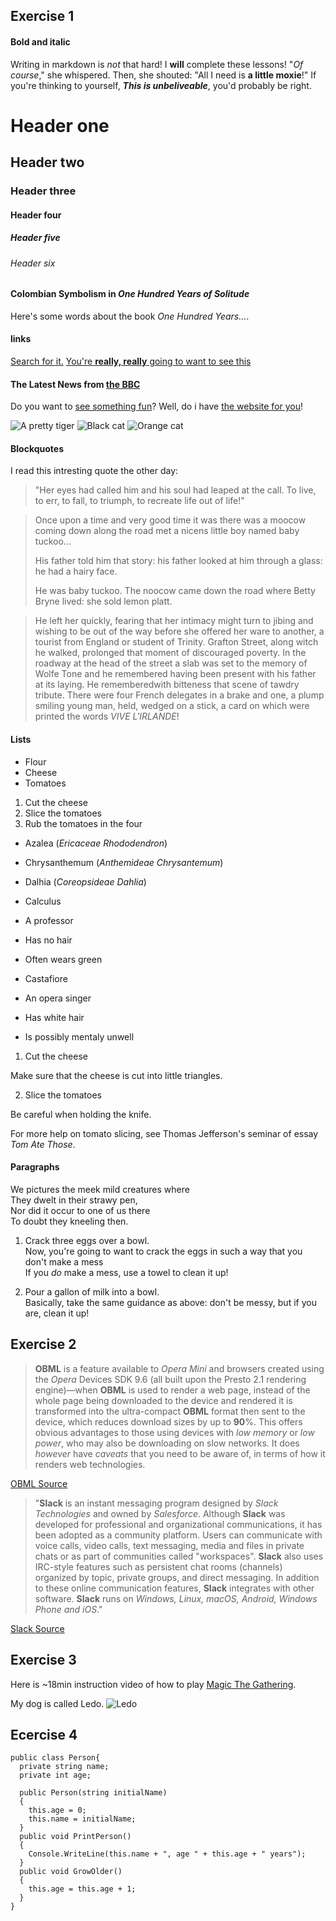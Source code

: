 ## Exercise 1
#### Bold and italic
Writing in markdown is _not_ that hard!
I **will** complete these lessons!
"_Of course_," she whispered. Then, she shouted: "All I need is **a little moxie**!"
If you're thinking to yourself, **_This is unbeliveable_**, you'd probably be right.
# Header one
## Header two
### Header three
#### Header four
##### Header five
###### Header six
#### Colombian Symbolism in _One Hundred Years of Solitude_
Here's some words about the book _One Hundred Years..._.
#### links
[Search for it.](www.google.com)
[You're **really, really** going to want to see this](www.dailykitten.com)
#### The Latest News from [the BBC](www.bbc.com/news)
Do you want to [see something fun][A fun place]?
Well, do i have [the website for you][another fun place]!

[a fun place]: www.zombo.com

[another fun place]: www.stumbleupon.com

![A pretty tiger](https://upload.wikimedia.org/wikimedia/commons/5/56/Tiger.50.jpg)
![Black cat][Black]
![Orange cat][Orange]

[Black]: https://upload.wikimedia.org/wikipedia/commons/a/a3/81_INF_DIV_SSI.jpg

[Orange]: http://icons.iconarchive.com/icons/google/noto-emoji-animals-nature/256/22221-cat-icon.png


#### Blockquotes
I read this intresting quote the other day:

>"Her eyes had called him and his soul had leaped at the call. To live, to err, to fall, to triumph, to recreate life out of life!"

>Once upon a time and very good time it was there was a moocow coming down along the road met a nicens little boy named baby tuckoo...
>
>His father told him that story: his father looked at him through a glass: he had a hairy face.
>
>He was baby tuckoo. The noocow came down the road where Betty Bryne lived: she sold lemon platt.

>He left her quickly, fearing that her intimacy might turn to jibing and wishing to be out of the way before she offered her ware to another, a tourist from England or student of Trinity. Grafton Street, along witch he walked, prolonged that moment of discouraged poverty. In the roadway at the head of the street a slab was set to the memory of Wolfe Tone and he remembered having been present with his father at its laying. He rememberedwith bitteness that scene of tawdry tribute. There were four French delegates in a brake and one, a plump smiling young man, held, wedged on a stick, a card on which were printed the words _VIVE L'IRLANDE_!


#### Lists
* Flour
* Cheese
* Tomatoes

1. Cut the cheese
2. Slice the tomatoes
3. Rub the tomatoes in the four

* Azalea (_Ericaceae Rhododendron_)
* Chrysanthemum (_Anthemideae Chrysantemum_)
* Dalhia (_Coreopsideae Dahlia_)

* Calculus
 * A professor
 * Has no hair
 * Often wears green
* Castafiore
 * An opera singer
 * Has white hair
 * Is possibly mentaly unwell

1. Cut the cheese

 Make sure that the cheese is cut into little triangles.

2. Slice the tomatoes

 Be careful when holding the knife.

 For more help on tomato slicing, see Thomas Jefferson's seminar of essay _Tom Ate Those_.

#### Paragraphs

We pictures the meek mild creatures where  
They dwelt in their strawy pen,  
Nor did it occur to one of us there  
To doubt they kneeling then.

1. Crack three eggs over a bowl.  
Now, you're going to want to crack the eggs in such a way that you don't make a mess  
If you _do_ make a mess, use a towel to clean it up!

2. Pour a gallon of milk into a bowl.  
Basically, take the same guidance as above: don't be messy, but if you are, clean it up!

## Exercise 2

>**OBML** is a feature available to _Opera Mini_ and browsers created using the _Opera_ Devices SDK 9.6 (all built upon the Presto 2.1 rendering engine)—when **OBML** is used to render a web page, instead of the whole page being downloaded to the device and rendered it is transformed into the ultra-compact **OBML** format then sent to the device, which reduces download sizes by up to **90**%. This offers obvious advantages to those using devices with _low memory_ or _low power_, who may also be downloading on slow networks. It does _however_ have _caveats_ that you need to be aware of, in terms of how it renders web technologies.  

[OBML Source](https://dev.opera.com/articles/opera-binary-markup-language/)

>"**Slack** is an instant messaging program designed by _Slack Technologies_ and owned by _Salesforce_. Although **Slack** was developed for professional and organizational communications, it has been adopted as a community platform. Users can communicate with voice calls, video calls, text messaging, media and files in private chats or as part of communities called "workspaces". **Slack** also uses IRC-style features such as persistent chat rooms (channels) organized by topic, private groups, and direct messaging. In addition to these online communication features, **Slack** integrates with other software. **Slack** runs on _Windows, Linux, macOS, Android, Windows Phone and iOS_."  

[Slack Source](https://en.wikipedia.org/wiki/Slack_(software))

## Exercise 3

Here is ~18min instruction video of how to play [Magic The Gathering](https://www.youtube.com/watch?v=wif9ppH5JpI).

My dog is called Ledo.
![Ledo](https://cdn.discordapp.com/attachments/435909898505814017/1014621152179650710/P_20220710_132720.jpg)

## Ecercise 4

```
public class Person{
  private string name;
  private int age;

  public Person(string initialName)
  {
    this.age = 0;
    this.name = initialName;
  }
  public void PrintPerson()
  {
    Console.WriteLine(this.name + ", age " + this.age + " years");
  }
  public void GrowOlder()
  {
    this.age = this.age + 1;
  }
}
```

